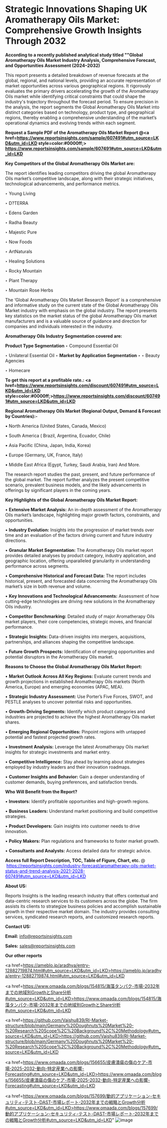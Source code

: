 # Strategic Innovations Shaping UK Aromatherapy Oils Market: Comprehensive Growth Insights Through 2032

<strong>According to a recently published analytical study titled ""Global Aromatherapy Oils Market Industry Analysis, Comprehensive Forecast, and Opportunities Assessment (2024–2032)</strong>

This report presents a detailed breakdown of revenue forecasts at the global, regional, and national levels, providing an accurate representation of market opportunities across various geographical regions. It rigorously evaluates the primary drivers accelerating the growth of the Aromatherapy Oils market while identifying critical constraints that could shape the industry's trajectory throughout the forecast period. To ensure precision in the analysis, the report segments the Global Aromatherapy Oils Market into distinct categories based on technology, product type, and geographical regions, thereby enabling a comprehensive understanding of the market’s operational dynamics and evolving trends within each segment.

<strong>Request a Sample PDF of the Aromatherapy Oils Market Report </strong><strong>@<a href=https://www.reportsinsights.com/sample/607491#utm_source=LKD&utm_id=LKD style=color:#0000ff;> https://www.reportsinsights.com/sample/607491#utm_source=LKD&utm_id=LKD</a></strong></font>

<strong>Key Competitors of the Global Aromatherapy Oils Market are:</strong>

The report identifies leading competitors driving the global Aromatherapy Oils market’s competitive landscape, along with their strategic initiatives, technological advancements, and performance metrics.

‣ Young Living

‣ D?TERRA

‣ Edens Garden

‣ Radha Beauty

‣ Majestic Pure

‣ Now Foods

‣ ArtNaturals

‣ Healing Solutions

‣ Rocky Mountain

‣ Plant Therapy

‣ Mountain Rose Herbs

The ‘Global Aromatherapy Oils Market Research Report’ is a comprehensive and informative study on the current state of the Global Aromatherapy Oils Market industry with emphasis on the global industry. The report presents key statistics on the market status of the global Aromatherapy Oils market manufacturers and is a valuable source of guidance and direction for companies and individuals interested in the industry.

<strong>Aromatherapy Oils Industry Segmentation covered are:</strong>

<strong>Product Type Segmentation</strong>
‣
Compound Essential Oil

‣ Unilateral Essential Oil
‣ 
<strong>Market by Application Segmentation</strong>
‣
‣  Beauty Agencies

‣ Homecare

<strong>To get this report at a profitable rate.: <a href=https://www.reportsinsights.com/discount/607491#utm_source=LKD&utm_id=LKD style=color:#0000ff;>https://www.reportsinsights.com/discount/607491#utm_source=LKD&utm_id=LKD</a></strong></font>

<strong>Regional Aromatherapy Oils Market (Regional Output, Demand &amp; Forecast by Countries):-</strong>

• North America (United States, Canada, Mexico)

• South America ( Brazil, Argentina, Ecuador, Chile)

• Asia Pacific (China, Japan, India, Korea)

• Europe (Germany, UK, France, Italy)

• Middle East Africa (Egypt, Turkey, Saudi Arabia, Iran) And More.

The research report studies the past, present, and future performance of the global market. The report further analyzes the present competitive scenario, prevalent business models, and the likely advancements in offerings by significant players in the coming years.

<strong>Key Highlights of the Global Aromatherapy Oils Market Report:</strong>

• <strong>Extensive Market Analysis:</strong> An in-depth assessment of the Aromatherapy Oils market’s landscape, highlighting major growth factors, constraints, and opportunities.

• <strong>Industry Evolution:</strong> Insights into the progression of market trends over time and an evaluation of the factors driving current and future industry directions.

• <strong>Granular Market Segmentation:</strong> The Aromatherapy Oils market report provides detailed analyses by product category, industry application, and geographic location, offering unparalleled granularity in understanding performance across segments.

• <strong>Comprehensive Historical and Forecast Data:</strong> The report includes historical, present, and forecasted data concerning the Aromatherapy Oils market’s size in both revenue and volume.

• <strong>Key Innovations and Technological Advancements:</strong> Assessment of how cutting-edge technologies are driving new solutions in the Aromatherapy Oils industry.

• <strong>Competitor Benchmarking:</strong> Detailed study of major Aromatherapy Oils market players, their core competencies, strategic moves, and financial performance.

• <strong>Strategic Insights:</strong> Data-driven insights into mergers, acquisitions, partnerships, and alliances shaping the competitive landscape.

• <strong>Future Growth Prospects:</strong> Identification of emerging opportunities and potential disruptors in the Aromatherapy Oils market.

<strong>Reasons to Choose the Global Aromatherapy Oils Market Report:</strong>

• <strong>Market Outlook Across All Key Regions:</strong> Evaluate current trends and growth projections in established Aromatherapy Oils markets (North America, Europe) and emerging economies (APAC, MEA).

• <strong>Strategic Industry Assessment:</strong> Use Porter’s Five Forces, SWOT, and PESTLE analyses to uncover potential risks and opportunities.

• <strong>Growth-Driving Segments:</strong> Identify which product categories and industries are projected to achieve the highest Aromatherapy Oils market shares.

• <strong>Emerging Regional Opportunities:</strong> Pinpoint regions with untapped potential and fastest projected growth rates.

• <strong>Investment Analysis:</strong> Leverage the latest Aromatherapy Oils market insights for strategic investments and market entry.

• <strong>Competitive Intelligence:</strong> Stay ahead by learning about strategies employed by industry leaders and their innovation roadmaps.

• <strong>Customer Insights and Behavior:</strong> Gain a deeper understanding of customer demands, buying preferences, and satisfaction trends.

<strong>Who Will Benefit from the Report?</strong>

• <strong>Investors:</strong> Identify profitable opportunities and high-growth regions.

• <strong>Business Leaders:</strong> Understand market positioning and build competitive strategies.

• <strong>Product Developers:</strong> Gain insights into customer needs to drive innovation.

• <strong>Policy Makers:</strong> Plan regulations and frameworks to foster market growth.

• <strong>Consultants and Analysts:</strong> Access detailed data for strategic advice.
</ul>
<strong>Access full Report Description, TOC, Table of Figure, Chart, etc. </strong>@  <a href=https://reportsinsights.com/industry-forecast/aromatherapy-oils-market-status-and-trend-analysis-2021-2028-607491#utm_source=LKD&utm_id=LKD style=color:#0000ff;>https://reportsinsights.com/industry-forecast/aromatherapy-oils-market-status-and-trend-analysis-2021-2028-607491#utm_source=LKD&utm_id=LKD</a></font>

<strong><strong>About US</strong>:</strong>

Reports Insights is the leading research industry that offers contextual and data-centric research services to its customers across the globe. The firm assists its clients to strategize business policies and accomplish sustainable growth in their respective market domain. The industry provides consulting services, syndicated research reports, and customized research reports.

<strong>Contact US:</strong>

<p class=""""><b>Email:</b> <a href=mailto:info@reportsinsights.com>info@reportsinsights.com</a></p>
<p class=""""><b>Sales:</b> <a href=mailto:sales@reportsinsights.com>sales@reportsinsights.com</a></p>

<strong>Our other reports</strong>

<a href=https://ameblo.jp/aradhya/entry-12882719874.html#utm_source=LKD&utm_id=LKD>https://ameblo.jp/aradhya/entry-12882719874.html#utm_source=LKD&utm_id=LKD</a>

<a href=https://www.omaada.com/blogs/154815/海藻タンパク-市場-2032年までの地域別GrowthとShare分析#utm_source=LKD&utm_id=LKD>https://www.omaada.com/blogs/154815/海藻タンパク-市場-2032年までの地域別GrowthとShare分析#utm_source=LKD&utm_id=LKD</a>

<a href=https://github.com/Vaishu839/RI-Market-structure/blob/main/Germany%20Doughnuts%20Market%20-%20Research%20Scope%2C%20Background%2C%20Methodology#utm_source=LKD&utm_id=LKD>https://github.com/Vaishu839/RI-Market-structure/blob/main/Germany%20Doughnuts%20Market%20-%20Research%20Scope%2C%20Background%2C%20Methodology#utm_source=LKD&utm_id=LKD</a>

<a href=https://www.omaada.com/blogs/156655/皮膚潰瘍の傷のケア-市場-2025-2032-動向-特定産業への影響-Forecasting#utm_source=LKD&utm_id=LKD>https://www.omaada.com/blogs/156655/皮膚潰瘍の傷のケア-市場-2025-2032-動向-特定産業への影響-Forecasting#utm_source=LKD&utm_id=LKD</a>

<a href=https://www.omaada.com/blogs/157699/動的アプリケーション-セキュリティ-テスト-DAST-市場レポート-2032年までの戦略とGrowth分析#utm_source=LKD&utm_id=LKD>https://www.omaada.com/blogs/157699/動的アプリケーション-セキュリティ-テスト-DAST-市場レポート-2032年までの戦略とGrowth分析#utm_source=LKD&utm_id=LKD</a>"
![image](https://github.com/user-attachments/assets/2f8615c4-9485-4caa-8841-3f97f01b30c7)
